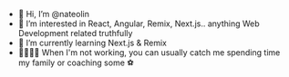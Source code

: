 - 👋 Hi, I’m @nateolin
- 👀 I’m interested in React, Angular, Remix, Next.js.. anything Web Development related truthfully
- 🌱 I’m currently learning Next.js & Remix
- 👨‍👩‍👧‍👦 When I'm not working, you can usually catch me spending time my family or coaching some ⚽

<!---
nateolin/nateolin is a ✨ special ✨ repository because its `README.md` (this file) appears on your GitHub profile.
You can click the Preview link to take a look at your changes.
--->
